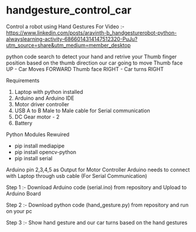 # handgesture_control_car
Control a robot using Hand Gestures
For Video :- https://www.linkedin.com/posts/aravinth-b_handgesturerobot-python-alwayslearning-activity-6866014314147512320-PuJu?utm_source=share&utm_medium=member_desktop

python code search to detect your hand and retrive your Thumb finger position based on the thumb direction our car going to move
Thumb face UP - Car Moves FORWARD
Thumb face RIGHT - Car turns RIGHT

Requirements 
  1. Laptop with python installed
  2. Arduino and Arduino IDE
  3. Motor driver controller
  4. USB A to B Male to Male cable for Serial communication
  5. DC Gear motor - 2
  6. Battery

Python Modules Rewuired
  * pip install mediapipe
  * pip install opencv-python
  * pip install serial

Arduino pin 2,3,4,5 as Output for Motor Controller
Arduino needs to connect with Laptop through usb cable (For Serial Communication)

Step 1 :- Download Arduino code (serial.ino) from repository and Upload to Arduino Board 

Step 2 :- Download python code (hand_gesture.py) from repository and run on your pc

Step 3 :- Show hand gesture and our car turns based on the hand gestures


